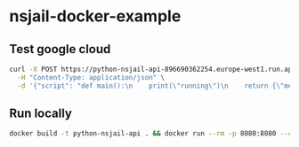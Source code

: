 # nsjail-docker-example


## Test google cloud
```bash
curl -X POST https://python-nsjail-api-896690362254.europe-west1.run.app/execute \
  -H "Content-Type: application/json" \
  -d '{"script": "def main():\n    print(\"running\")\n    return {\"message\": \"hello from jail\"}"}'
```

## Run locally

```bash
docker build -t python-nsjail-api . && docker run --rm -p 8080:8080 --cap-add=SYS_ADMIN --cap-add=SYS_CHROOT -e USE_NSJAIL=true python-nsjail-api
```
